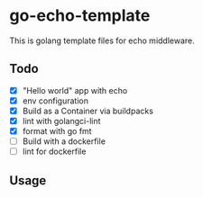 # go-echo-template

This is golang template files for echo middleware.

## Todo

- [x] "Hello world" app with echo
- [x] env configuration
- [x] Build as a Container via buildpacks
- [x] lint with golangci-lint
- [x] format with go fmt
- [ ] Build with a dockerfile
- [ ] lint for dockerfile

## Usage



